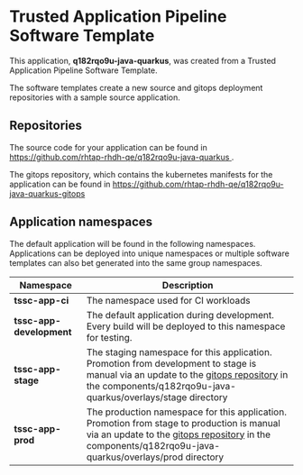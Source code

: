# Trusted Application Pipeline Software Template

This application, **q182rqo9u-java-quarkus**, was created from a Trusted Application Pipeline Software Template.

The software templates create a new source and gitops deployment repositories with a sample source application. 

## Repositories

The source code for your application can be found in [https://github.com/rhtap-rhdh-qe/q182rqo9u-java-quarkus ](https://github.com/rhtap-rhdh-qe/q182rqo9u-java-quarkus ).
 
The gitops repository, which contains the kubernetes manifests for the application can be found in 
[https://github.com/rhtap-rhdh-qe/q182rqo9u-java-quarkus-gitops ](https://github.com/rhtap-rhdh-qe/q182rqo9u-java-quarkus-gitops ) 

## Application namespaces 

The default application will be found in the following namespaces. Applications can be deployed into unique namespaces or multiple software templates can also bet generated into the same group namespaces.  

|  Namespace   |  Description   |  
| -------- | -------- |
| **tssc-app-ci** | The namespace used for CI workloads |
| **tssc-app-development** | The default application during development. Every build will be deployed to this namespace for testing. |
| **tssc-app-stage** | The staging namespace for this application. Promotion from development to stage is manual via an update to the [gitops repository](https://github.com/rhtap-rhdh-qe/q182rqo9u-java-quarkus-gitops ) in the components/q182rqo9u-java-quarkus/overlays/stage directory |
| **tssc-app-prod** | The production namespace for this application. Promotion from stage to production is manual via an update to the [gitops repository](https://github.com/rhtap-rhdh-qe/q182rqo9u-java-quarkus-gitops ) in the components/q182rqo9u-java-quarkus/overlays/prod directory |